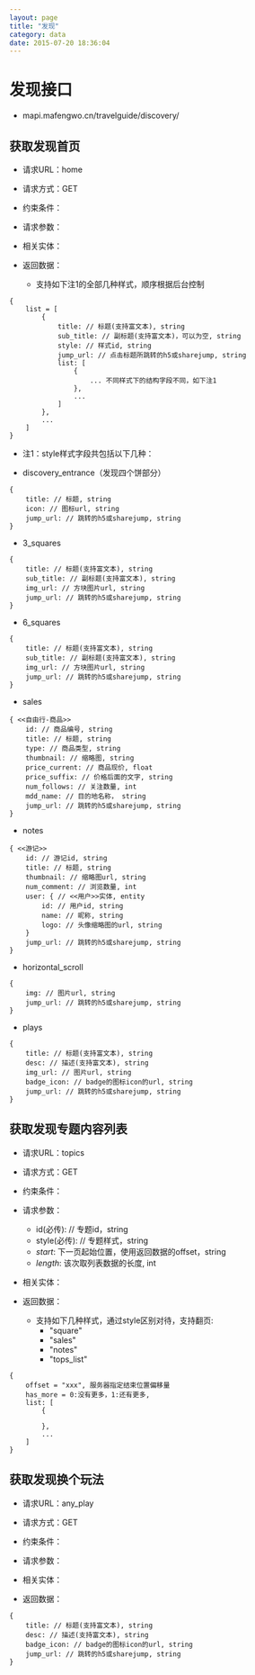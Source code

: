 ```yaml
---
layout: page
title: "发现"
category: data
date: 2015-07-20 18:36:04
---
```


# 发现接口 
- mapi.mafengwo.cn/travelguide/discovery/

## 获取发现首页
- 请求URL：home

- 请求方式：GET

- 约束条件：

- 请求参数：

- 相关实体：

- 返回数据：
    + 支持如下注1的全部几种样式，顺序根据后台控制

```
{
    list = [
        {
            title: // 标题(支持富文本), string
            sub_title: // 副标题(支持富文本)，可以为空, string
            style: // 样式id, string
            jump_url: // 点击标题所跳转的h5或sharejump, string
            list: [
                {
                    ... 不同样式下的结构字段不同，如下注1
                },
                ...
            ]
        },
        ...
    ]
}
```

- 注1：style样式字段共包括以下几种：

- discovery_entrance（发现四个饼部分）

```
{
    title: // 标题, string
    icon: // 图标url, string
    jump_url: // 跳转的h5或sharejump, string
}
```

- 3_squares

```
{
    title: // 标题(支持富文本), string
    sub_title: // 副标题(支持富文本), string
    img_url: // 方块图片url, string
    jump_url: // 跳转的h5或sharejump, string
}
```

- 6_squares

```
{
    title: // 标题(支持富文本), string
    sub_title: // 副标题(支持富文本), string
    img_url: // 方块图片url, string
    jump_url: // 跳转的h5或sharejump, string
}
```

- sales

```
{ <<自由行-商品>>
    id: // 商品编号, string
    title: // 标题, string
    type: // 商品类型, string
    thumbnail: // 缩略图, string
    price_current: // 商品现价, float
    price_suffix: // 价格后面的文字, string
    num_follows: // 关注数量, int
    mdd_name: // 目的地名称， string
    jump_url: // 跳转的h5或sharejump, string
}
```

- notes

```
{ <<游记>>
    id: // 游记id, string
    title: // 标题, string
    thumbnail: // 缩略图url, string
    num_comment: // 浏览数量, int
    user: { // <<用户>>实体, entity
        id: // 用户id, string
        name: // 昵称, string
        logo: // 头像缩略图的url, string
    }
    jump_url: // 跳转的h5或sharejump, string
}
```

- horizontal_scroll

```
{
    img: // 图片url, string
    jump_url: // 跳转的h5或sharejump, string
}
```

- plays

```
{
    title: // 标题(支持富文本), string
    desc: // 描述(支持富文本), string
    img_url: // 图片url, string
    badge_icon: // badge的图标icon的url, string
    jump_url: // 跳转的h5或sharejump, string
}
```


## 获取发现专题内容列表
- 请求URL：topics

- 请求方式：GET

- 约束条件：

- 请求参数：
    + id(必传): // 专题id，string
    + style(必传): // 专题样式，string
    + *start*: 下一页起始位置，使用返回数据的offset，string
    + *length*: 该次取列表数据的长度, int

- 相关实体：

- 返回数据：
    + 支持如下几种样式，通过style区别对待，支持翻页:
        - "square"
        - "sales"
        - "notes"
        - "tops_list"

```
{
    offset = "xxx", 服务器指定结束位置偏移量
    has_more = 0:没有更多，1:还有更多,
    list: [
        {
            
        },
        ...
    ]
}
```


## 获取发现换个玩法
- 请求URL：any_play

- 请求方式：GET

- 约束条件：

- 请求参数：

- 相关实体：

- 返回数据：


```
{
    title: // 标题(支持富文本), string
    desc: // 描述(支持富文本), string
    badge_icon: // badge的图标icon的url, string
    jump_url: // 跳转的h5或sharejump, string
}
```